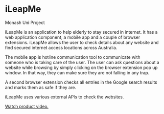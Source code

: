 # iLeapMe
Monash Uni Project

iLeapMe is an application to help elderly to stay secured in internet. It has a web application component, a mobile app and a couple of browser extensions. iLeapMe allows the user to check details about any website and find secured internet access locations across Australia.

The mobile app is hotline communication tool to communicate with someone who is taking care of the user. The user can ask questions about a website while browsing by simply clicking on the browser extension pop up window. In that way, they can make sure they are not falling in any trap.

A second browser extension checks all entries in the Google search results and marks them as safe if they are.

iLeapMe uses various external APIs to check the websites.

[Watch product video.](https://www.youtube.com/watch?v=Ijlh1CF1wn4)
